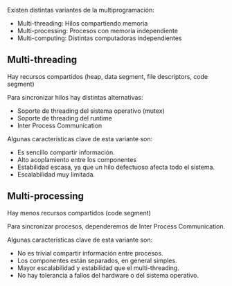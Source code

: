 Existen distintas variantes de la multiprogramación:

- Multi-threading: Hilos compartiendo memoria
- Multi-processing: Procesos con memoria independiente
- Multi-computing: Distintas computadoras independientes

## Multi-threading

Hay recursos compartidos (heap, data segment, file descriptors, code segment)

Para sincronizar hilos hay distintas alternativas:

- Soporte de threading del sistema operativo (mutex)
- Soporte de threading del runtime
- Inter Process Communication

Algunas características clave de esta variante son:

- Es sencillo compartir información.
- Alto acoplamiento entre los componentes
- Estabilidad escasa, ya que un hilo defectuoso afecta todo el sistema.
- Escalabilidad muy limitada.

## Multi-processing

Hay menos recursos compartidos (code segment)

Para sincronizar procesos, dependeremos de Inter Process Communication.

Algunas características clave de esta variante son:

- No es trivial compartir información entre procesos.
- Los componentes están separados, en general simples.
- Mayor escalabilidad y estabilidad que el multi-threading.
- No hay tolerancia a fallos del hardware o del sistema operativo.
